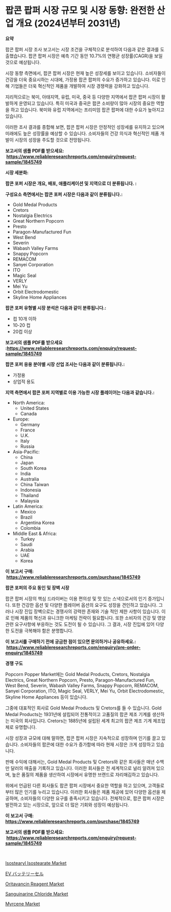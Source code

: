<p><h1>팝콘 팝퍼 시장 규모 및 시장 동향: 완전한 산업 개요 (2024년부터 2031년)</h1></p><p><strong>요약</strong></p>
<p><p>팝콘 팝퍼 시장 조사 보고서는 시장 조건을 구체적으로 분석하여 다음과 같은 결과를 도출했습니다. 팝콘 팝퍼 시장은 예측 기간 동안 10.7%의 연평균 성장률(CAGR)을 보일 것으로 예상됩니다.</p><p>시장 동향 측면에서, 팝콘 팝퍼 시장은 현재 높은 성장세를 보이고 있습니다. 소비자들이 건강을 더욱 중요시하는 시대에, 가정용 팝콘 팝퍼의 수요가 증가하고 있습니다. 이로 인해 기업들은 더욱 혁신적인 제품을 개발하여 시장 경쟁력을 강화하고 있습니다.</p><p>지리적으로는 북미, 아태지역, 유럽, 미국, 중국 등 다양한 지역에서 팝콘 팝퍼 시장이 활발하게 운영되고 있습니다. 특히 미국과 중국은 팝콘 소비량이 많아 시장의 중요한 역할을 하고 있습니다. 북미와 유럽 지역에서는 프리미엄 팝콘 팝퍼에 대한 수요가 높아지고 있습니다.</p><p>이러한 조사 결과를 종합해 보면, 팝콘 팝퍼 시장은 안정적인 성장세를 유지하고 있으며 미래에도 높은 성장률을 예상할 수 있습니다. 소비자들의 건강 의식과 혁신적인 제품 개발이 시장의 성장을 주도할 것으로 전망됩니다.</p></p>
<p><strong>보고서의 샘플 PDF를 받으세요: &nbsp;<a href="https://www.reliableresearchreports.com/enquiry/request-sample/1845749">https://www.reliableresearchreports.com/enquiry/request-sample/1845749</a></strong></p>
<p><strong>시장 세분화:</strong></p>
<p><strong> 팝콘 포퍼 시장은 개요, 배포, 애플리케이션 및 지역으로 더 분류됩니다. :</strong></p>
<p><strong>구성요소 측면에서는 팝콘 포퍼 시장은 다음과 같이 분류됩니다.:</strong></p>
<p><ul><li>Gold Medal Products</li><li>Cretors</li><li>Nostalgia Electrics</li><li>Great Northern Popcorn</li><li>Presto</li><li>Paragon-Manufactured Fun</li><li>West Bend</li><li>Severin</li><li>Wabash Valley Farms</li><li>Snappy Popcorn</li><li>REMACOM</li><li>Sanyei Corporation</li><li>ITO</li><li>Magic Seal</li><li>VERLY</li><li>Mei Yu</li><li>Orbit Electrodomestic</li><li>Skyline Home Appliances</li></ul></p>
<p><strong> 팝콘 포퍼 유형별 시장 분석은 다음과 같이 분류됩니다.:</strong></p>
<p><ul><li>컵 10개 이하</li><li>10-20 컵</li><li>20컵 이상</li></ul></p>
<p><strong>보고서의 샘플 PDF를 받으세요 :<a href="https://www.reliableresearchreports.com/enquiry/request-sample/1845749">https://www.reliableresearchreports.com/enquiry/request-sample/1845749</a></strong></p>
<p><strong> 팝콘 포퍼 응용 분야별 시장 산업 조사는 다음과 같이 분류됩니다.:</strong></p>
<p><ul><li>가정용</li><li>상업적 용도</li></ul></p>
<p><strong>지역 측면에서 팝콘 포퍼 지역별로 이용 가능한 시장 플레이어는 다음과 같습니다.:</strong></p>
<p><ul>
    <li>
        North America:
        <ul>
            <li>United States</li>
            <li>Canada</li>
        </ul>
    </li>
    <li>
        Europe:
        <ul>
            <li>Germany</li>
            <li>France</li>
            <li>U.K.</li>
            <li>Italy</li>
            <li>Russia</li>
        </ul>
    </li>
    <li>
        Asia-Pacific:
        <ul>
            <li>China</li>
            <li>Japan</li>
            <li>South Korea</li>
            <li>India</li>
            <li>Australia</li>
            <li>China Taiwan</li>
            <li>Indonesia</li>
            <li>Thailand</li>
            <li>Malaysia</li>
        </ul>
    </li>
    <li>
        Latin America:
        <ul>
            <li>Mexico</li>
            <li>Brazil</li>
            <li>Argentina Korea</li>
            <li>Colombia</li>
        </ul>
    </li>
    <li>
        Middle East & Africa:
        <ul>
            <li>Turkey</li>
            <li>Saudi</li>
            <li>Arabia</li>
            <li>UAE</li>
            <li>Korea</li>
        </ul>
    </li>
    </ul></p>
<p><strong>이 보고서 구매: &nbsp;<a href="https://www.reliableresearchreports.com/purchase/1845749">https://www.reliableresearchreports.com/purchase/1845749</a></strong></p>
<p><strong>팝콘 포퍼의 주요 동인 및 장벽 시장</strong></p>
<p><p>팝콘 팝퍼 시장의 핵심 드라이버는 이용 편의성 및 맛 있는 스낵으로서의 인기 증가입니다. 또한 건강한 옵션 및 다양한 플레이버 옵션의 요구도 성장을 견인하고 있습니다. 그러나 시장 진입 장벽으로는 경쟁사의 강력한 존재와 기술 적인 제한 사항이 있습니다. 이로 인해 제품의 혁신과 유니크한 마케팅 전략이 필요합니다. 또한 소비자의 건강 및 영양 관련 요구사항에 부응하는 것도 도전이 될 수 있습니다. 그 결과, 시장 진입에 있어 다양한 도전을 극복해야 함은 분명합니다.</p></p>
<p><strong>이 보고서를 구매하기 전에 궁금한 점이 있으면 문의하거나 공유하세요.: &nbsp;<a href="https://www.reliableresearchreports.com/enquiry/pre-order-enquiry/1845749">https://www.reliableresearchreports.com/enquiry/pre-order-enquiry/1845749</a></strong></p>
<p><strong>경쟁 구도</strong></p>
<p><p>Popcorn Popper Market에는 Gold Medal Products, Cretors, Nostalgia Electrics, Great Northern Popcorn, Presto, Paragon-Manufactured Fun, West Bend, Severin, Wabash Valley Farms, Snappy Popcorn, REMACOM, Sanyei Corporation, ITO, Magic Seal, VERLY, Mei Yu, Orbit Electrodomestic, Skyline Home Appliances 등이 있습니다. </p><p>그중에 대표적인 회사로 Gold Medal Products 및 Cretors를 들 수 있습니다. Gold Medal Products는 1931년에 설립되어 전통적이고 고품질의 팝콘 제조 기계를 생산하는 미국의 회사입니다. Cretors는 1885년에 설립된 세계 최고의 팝콘 제조 기계 제조업체로 유명합니다.</p><p>시장 성장과 규모에 대해 말하면, 팝콘 팝퍼 시장은 지속적으로 성장하며 인기를 끌고 있습니다. 소비자들의 팝콘에 대한 수요가 증가함에 따라 현재 시장은 크게 성장하고 있습니다.</p><p>판매 수익에 대해서는, Gold Medal Products 및 Cretors와 같은 회사들은 매년 수백만 달러의 매출을 기록하고 있습니다. 이러한 회사들은 전 세계적으로 널리 알려져 있으며, 높은 품질의 제품을 생산하여 시장에서 유명한 브랜드로 자리매김하고 있습니다.</p><p>위에서 언급된 다른 회사들도 팝콘 팝퍼 시장에서 중요한 역할을 하고 있으며, 고객들로부터 많은 인기를 누리고 있습니다. 이러한 회사들은 제품 제공에 있어 다양한 옵션을 제공하며, 소비자들의 다양한 요구를 충족시키고 있습니다. 전체적으로, 팝콘 팝퍼 시장은 발전하고 있는 시장으로, 앞으로 더 많은 기회와 성장이 예상됩니다.</p></p>
<p><strong>이 보고서 구매: &nbsp; <a href="https://www.reliableresearchreports.com/purchase/1845749">https://www.reliableresearchreports.com/purchase/1845749</a></strong></p>
<p><strong>보고서의 샘플 PDF를 받으세요: &nbsp;<a href="https://www.reliableresearchreports.com/enquiry/request-sample/1845749">https://www.reliableresearchreports.com/enquiry/request-sample/1845749</a></strong><strong></strong></p>
<p>&nbsp;</p>
<p><p><a href="https://cautious-neon-760.notion.site/Isostearyl-Isostearate-Market-Size-Global-Industry-Overview-Market-Segmentation-and-Forecast-2024-f1d30d6d52664ff79041a135d8d562ff">Isostearyl Isostearate Market</a></p><p><a href="https://github.com/oqoeusbvpadwjs08/Market-Research-Report-List-1/blob/main/1339592190832.md">EV バッテリーセル</a></p><p><a href="https://view.publitas.com/reportprime-1/oritavancin-reagent-market-size-growing-and-forecasted-for-period-from-2023-2030-and-provides-complete-market-analysis-of-this-market/">Oritavancin Reagent Market</a></p><p><a href="https://view.publitas.com/reportprime-1/sanguinarine-chloride-market-size-2023-2030-global-industrial-analysis-key-geographical-regions-market-share-top-key-players-product-types-and-forecast-research-report/">Sanguinarine Chloride Market</a></p><p><a href="https://github.com/RichRobinson5/Market-Research-Report-List-4/blob/main/myrcene-market.md">Myrcene Market</a></p></p>